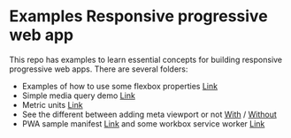 Examples Responsive progressive web app
================
This repo has examples to learn essential concepts for building responsive progressive web apps.
There are several folders:

* Examples of how to use some flexbox properties [Link](flexbox/examples.html)
* Simple media query demo [Link](media-queries/example.html)
* Metric units [Link](medidas/unidades-de-medida.html)
* See the different between adding meta viewport or not [With](meta-viewport/with.html) / [Without](meta-viewport/without.html)
* PWA sample manifest [Link](pwa/manifest/manifest.html) and some workbox service worker [Link](pwa/workbox-cache/index.html)
